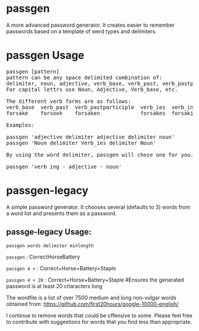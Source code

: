 # passgen

A more advanced password generator. It creates easier to remember passwords based on a template of werd types and delimiters.

# passgen Usage
<pre>
passgen [pattern]
pattern can be any space delimited combination of:
delimiter, noun, adjective, verb_base, verb_past, verb_pastparticipate, verb_ies, verb_ing
For capital lettrs use Noun, Adjective, Verb_base, etc.

The different verb forms are as follows:
verb_base  verb_past  verb_pastparticiple  verb_ies  verb_ing
forsake    forsook    forsaken             forsakes  forsaking

Examples:

passgen 'adjective delimiter adjective delimiter noun'
passgen 'Noun delimiter Verb_ies delimiter Noun'

By using the word delimiter, passgen will chose one for you. Alternatively specify your own:

passgen 'verb_ing - adjective - noun'
</pre>


# passgen-legacy

A simple password generator. It chooses several (defaults to 3) words from a word list and presents them as a password.

## passge-legacy Usage:
`passgen words delimiter minlength`

`passgen` : CorrectHorseBattery

`passgen 4 +` : Correct+Horse+Battery+Staple

`passgen 4 + 20` : Correct+Horse+Battery+Staple #Ensures the generated password is at least 20 characters long

The wordfile is a list of over 7500 medium and long non-vulgar words obtained from:
https://github.com/first20hours/google-10000-english/

I continue to remove words that could be offensive to some. Please feel free to contribute with suggestions for words that you find less than appropriate.

